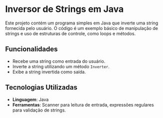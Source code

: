 # Inversor de Strings em Java

Este projeto contém um programa simples em Java que inverte uma string fornecida pelo usuário. O código é um exemplo básico de manipulação de strings e uso de estruturas de controle, como loops e métodos.

## Funcionalidades

- Recebe uma string como entrada do usuário.
- Inverte a string utilizando um método `Inverter`.
- Exibe a string invertida como saída.

## Tecnologias Utilizadas

- **Linguagem**: Java
- **Ferramentas**: Scanner para leitura de entrada, expressões regulares para validação de strings.



